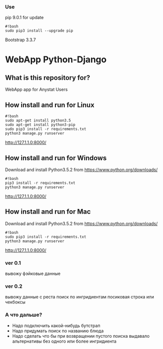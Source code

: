 ### Use ###
pip 9.0.1
for update
```
#!bash
sudo pip3 install --upgrade pip

```
Bootstrap 3.3.7

# WebApp Python-Django #

## What is this repository for?  ##

WebApp app for Anystat Users

## How install and run for Linux ##

```
#!bash
sudo apt-get install python3.5
sudo apt-get install python3-pip
sudo pip3 install -r requirements.txt
python3 manage.py runserver

```
http://127.1.1.0:8000/

## How install and run for Windows ##
Download and install Python3.5.2 from https://www.python.org/downloads/
```
#!bash
pip3 install -r requirements.txt
python3 manage.py runserver

```
http://127.1.1.0:8000/

## How install and run for Mac ##
Download and install Python3.5.2 from https://www.python.org/downloads/
```
#!bash
sudo pip3 install -r requirements.txt
python3 manage.py runserver

```
http://127.1.1.0:8000/

### ver 0.1 ###
вывожу фэйковые данные

### ver 0.2 ###
вывожу данные с реста
поиск по ингридиентам посиковая строка или чекбоксы

### А что дальше? ###
* Надо подключить какой-нибудь бутстрап
* Надо придумать поиск по названию блюда
* Надо сделать что бы при возвращении пустого поиска выдавало альтернативы без одного или более ингридиента